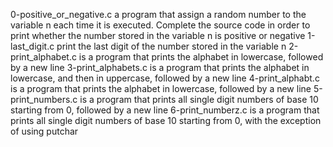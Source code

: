 0-positive_or_negative.c a program that assign a random number to the variable n each time it is executed. Complete the source code in order to print whether the number stored in the variable n is positive or negative
1-last_digit.c print the last digit of the number stored in the variable n
2-print_alphabet.c is a program that prints the alphabet in lowercase, followed by a new line
3-print_alphabets.c is a program that prints the alphabet in lowercase, and then in uppercase, followed by a new line
4-print_alphabt.c is a program that prints the alphabet in lowercase, followed by a new line
5-print_numbers.c is a program that prints all single digit numbers of base 10 starting from 0, followed by a new line
6-print_numberz.c is  a program that prints all single digit numbers of base 10 starting from 0, with the exception of using putchar

